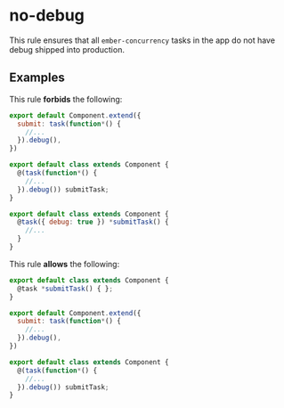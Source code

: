 # no-debug

This rule ensures that all `ember-concurrency` tasks in the app
do not have debug shipped into production.


## Examples

This rule **forbids** the following:

```js
export default Component.extend({
  submit: task(function*() {
    //...
  }).debug(),
})
```

```js
export default class extends Component {
  @(task(function*() {
    //...
  }).debug()) submitTask;
}
```

```js
export default class extends Component {
  @task({ debug: true }) *submitTask() {
    //...
  }
}

```

This rule **allows** the following:

```js
export default class extends Component {
  @task *submitTask() { };
}
```

```js
export default Component.extend({
  submit: task(function*() {
    //...
  }).debug(),
})
```

```js
export default class extends Component {
  @(task(function*() {
    //...
  }).debug()) submitTask;
}
```
